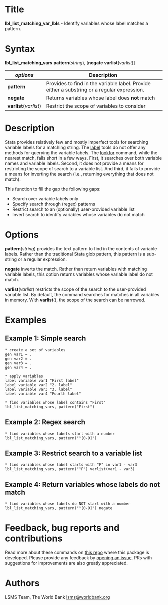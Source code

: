 # Title

__lbl_list_matching_var_lbls__ - Identify variables whose label matches a pattern.

# Syntax

__lbl_list_matching_vars__ __pattern__(_string_), [__**neg**ate__ __**v**arlist__(_varlist_)]

| _options_ | Description |
|-----------|-------------|
| __pattern__ | Provides to find in the variable label. Provide either a substring or a regular expression. |
| __**neg**ate__        | Returns variables whose label does __not__ match  |
| __**v**arlist__(_varlist_) | Restrict the scope of variables to consider |

# Description

Stata provides relatively few and mostly imperfect tools for searching variable labels for a matching string. The [label](https://www.stata.com/manuals13/dlabel.pdf) tools do not offer any methods for querying the variable labels. The [lookfor](https://www.stata.com/manuals/dlookfor.pdf) command, while the nearest match, falls short in a few ways. First, it searches over both variable names and variable labels. Second, it does not provide a means for restricting the scope of search to a variable list. And third, it fails to provide a means for inverting the search (i.e., returning everything that does not match).

This function to fill the gap the following gaps:

- Search over variable labels only
- Specify search through (regex) patterns
- Restrict search to an (optionally) user-provided variable list
- Invert search to identify variables whose variables do not match

# Options

__pattern__(_string_) provides the text pattern to find in the contents of variable labels. Rather than the traditional Stata glob pattern, this pattern is a sub-string or a regular expression.

__**neg**ate__ inverts the match. Rather than return variables with matching variable labels, this option returns variables whose variable label do not match.

__**v**arlist__(_varlist_) restricts the scope of the search to the user-provided variable list. By default, the command searches for matches in all variables in memory. With __varlist__(), the scope of the search can be narrowed.

# Examples

## Example 1: Simple search

```
* create a set of variables
gen var1 = .
gen var2 = .
gen var3 = .
gen var4 = .

* apply variables
label variable var1 "First label"
label variable var2 "2. label"
label variable var3 "3. label"
label variable var4 "Fourth label"

* find variables whose label contains "First"
lbl_list_matching_vars, pattern("First")
```

## Example 2: Regex search

```
* find variables whose labels start with a number
lbl_list_matching_vars, pattern("^[0-9]")
```

## Example 3: Restrict search to a variable list

```
* find variables whose label starts with "F" in var1 - var3
lbl_list_matching_vars, pattern("^F") varlist(var1 - var3)
```

## Example 4: Return variables whose labels do not match

```
* find variables whose labels do NOT start with a number
lbl_list_matching_vars, pattern("^[0-9]") negate
```

# Feedback, bug reports and contributions

Read more about these commands on [this repo](https://github.com/lsms-worldbank/labeller) where this package is developed. Please provide any feedback by [opening an issue](https://github.com/lsms-worldbank/labeller/issues). PRs with suggestions for improvements are also greatly appreciated.

# Authors

LSMS Team, The World Bank lsms@worldbank.org
